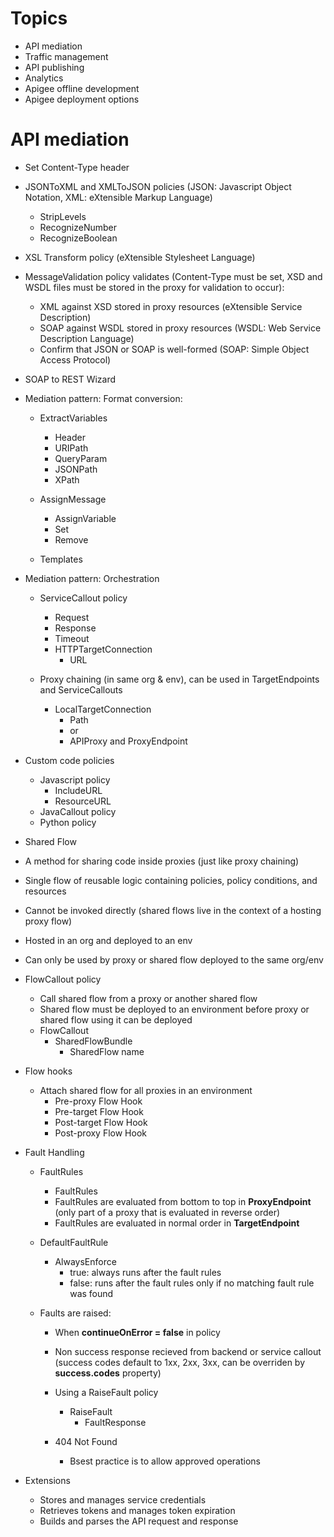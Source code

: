 # Topics

- API mediation
- Traffic management
- API publishing
- Analytics
- Apigee offline development
- Apigee deployment options

# API mediation

- Set Content-Type header
- JSONToXML and XMLToJSON policies (JSON: Javascript Object Notation, XML: eXtensible Markup Language)
  - StripLevels
  - RecognizeNumber
  - RecognizeBoolean
- XSL Transform policy (eXtensible Stylesheet Language)
- MessageValidation policy validates (Content-Type must be set, XSD and WSDL files must be stored in the proxy for validation to occur):
  - XML against XSD stored in proxy resources (eXtensible Service Description)
  - SOAP against WSDL stored in proxy resources (WSDL: Web Service Description Language)
  - Confirm that JSON or SOAP is well-formed (SOAP: Simple Object Access Protocol)
- SOAP to REST Wizard

- Mediation pattern: Format conversion:

  - ExtractVariables

    - Header
    - URIPath
    - QueryParam
    - JSONPath
    - XPath

  - AssignMessage

    - AssignVariable
    - Set
    - Remove

  - Templates

- Mediation pattern: Orchestration

  - ServiceCallout policy

    - Request
    - Response
    - Timeout
    - HTTPTargetConnection
      - URL

  - Proxy chaining (in same org & env), can be used in TargetEndpoints and ServiceCallouts
    - LocalTargetConnection
      - Path
      - or
      - APIProxy and ProxyEndpoint

- Custom code policies

  - Javascript policy
    - IncludeURL
    - ResourceURL
  - JavaCallout policy
  - Python policy

- Shared Flow
- A method for sharing code inside proxies (just like proxy chaining)
- Single flow of reusable logic containing policies, policy conditions, and resources
- Cannot be invoked directly (shared flows live in the context of a hosting proxy flow)
- Hosted in an org and deployed to an env
- Can only be used by proxy or shared flow deployed to the same org/env
- FlowCallout policy

  - Call shared flow from a proxy or another shared flow
  - Shared flow must be deployed to an environment before proxy or shared flow using it can be deployed
  - FlowCallout
    - SharedFlowBundle
      - SharedFlow name

- Flow hooks

  - Attach shared flow for all proxies in an environment
    - Pre-proxy Flow Hook
    - Pre-target Flow Hook
    - Post-target Flow Hook
    - Post-proxy Flow Hook

- Fault Handling

  - FaultRules
    - FaultRules
    - FaultRules are evaluated from bottom to top in **ProxyEndpoint** (only part of a proxy that is evaluated in reverse order)
    - FaultRules are evaluated in normal order in **TargetEndpoint**
  - DefaultFaultRule

    - AlwaysEnforce
      - true: always runs after the fault rules
      - false: runs after the fault rules only if no matching fault rule was found

  - Faults are raised:

    - When **continueOnError = false** in policy
    - Non success response recieved from backend or service callout (success codes default to 1xx, 2xx, 3xx, can be overriden by **success.codes** property)
    - Using a RaiseFault policy

      - RaiseFault
        - FaultResponse

    - 404 Not Found
      - Bsest practice is to allow approved operations

- Extensions
  - Stores and manages service credentials
  - Retrieves tokens and manages token expiration
  - Builds and parses the API request and response
